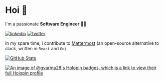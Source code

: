 <h1>Hoi 👋</h1>

I'm a passionate **Software Engineer** 👨‍💻
<br>
<p>
  <a target="_blank" href="https://www.linkedin.com/in/https://www.linkedin.com/in/gvarma28" style="display: inline-block;"><img src="https://img.shields.io/badge/linkedin-logo?style=for-the-badge&logo=linkedin&logoColor=white&color=%230a77b6" alt="linkedin" /></a>
  <a target="_blank" href="https://twitter.com/https://x.com/gvarma28" style="display: inline-block;"><img src="https://img.shields.io/badge/twitter-x?style=for-the-badge&logo=x&logoColor=white&color=%230f1419" alt="twitter" /></a>
</p>

In my spare time, I contribute to <a href="https://github.com/mattermost/mattermost">Mattermost</a> (an open-source alternative to slack, written in `React` and `Go`)
<br>

<a href="https://github.com/gvarma28"><img src="https://streak-stats.demolab.com?user=gvarma28&theme=soft-green&border_radius=0" alt="GitHub Stats" /></a>

[![An image of @gvarma28's Holopin badges, which is a link to view their full Holopin profile](https://holopin.me/gvarma28)](https://holopin.io/@gvarma28)



<!--

  <a href="https://github.com/mattermost/mattermost"> <img src="https://github.com/user-attachments/assets/a97b8465-03a4-4f2c-bf64-50f230a36f1d" width="145px"  /> </a>

  <p>
    <img align="center" src="https://github-readme-streak-stats.herokuapp.com/?user=gvarma28&" alt="gvarma28" />
  </p> 
  
-->
